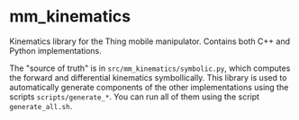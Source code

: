 # mm_kinematics

Kinematics library for the Thing mobile manipulator. Contains both C++ and
Python implementations.

The "source of truth" is in `src/mm_kinematics/symbolic.py`, which computes the
forward and differential kinematics symbollically. This library is used to
automatically generate components of the other implementations using the
scripts `scripts/generate_*`. You can run all of them using the script
`generate_all.sh`.
